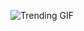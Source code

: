 
<!-- GIF_SECTION -->
![Trending GIF](https://media0.giphy.com/media/v1.Y2lkPThiYjIxNzcyZmQ5aHBqb3M2MnUzYjRpNnUxcTc2MDF0bzdncDlzNTRkdHJrOGk2MiZlcD12MV9naWZzX3NlYXJjaCZjdD1n/11ZSwQNWba4YF2/giphy.gif)
<!-- END_GIF_SECTION -->
